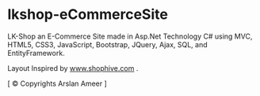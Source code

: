 # lkshop-eCommerceSite
LK-Shop an E-Commerce Site made in Asp.Net Technology C# using MVC, HTML5, CSS3, JavaScript, Bootstrap, JQuery, Ajax, SQL, and EntityFramework.

Layout Inspired by www.shophive.com .


[ &copy; Copyrights Arslan Ameer ]
